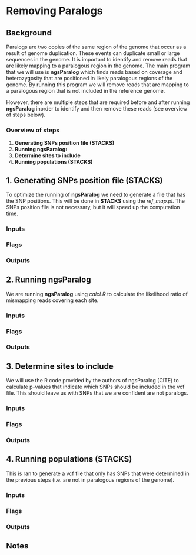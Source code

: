 # Removing Paralogs 

## Background
Paralogs are two copies of the same region of the genome that occur as a result of genome duplication. These events can duplicate small or large sequences in the genome. It is important to identify and remove reads that are likely mapping to a paralogous region in the genome. The main program that we will use is **ngsParalog** which finds reads based on coverage and heterozygosity that are positioned in likely paralogous regions of the genome. By running this program we will remove reads that are mapping to a paralogous region that is not included in the reference genome.  

However, there are multiple steps that are required before and after running **ngsParalog** inorder to identify and then remove these reads (see overview of steps below).

### Overview of steps
1. **Generating SNPs position file (STACKS)** 
2. **Running ngsParalog:** 
3. **Determine sites to include** 
4. **Running populations (STACKS)** 

## 1. Generating SNPs position file (STACKS)
To optimize the running of **ngsParalog** we need to generate a file that has the SNP positions. This will be done in **STACKS** using the *ref_map.pl*. The SNPs position file is not necessary, but it will speed up the computation time.

### Inputs

### Flags

### Outputs

## 2. Running ngsParalog 
We are running **ngsParalog** using *calcLR* to calculate the likelihood ratio of mismapping reads covering each site. 

### Inputs

### Flags

### Outputs

## 3. Determine sites to include
We will use the R code provided by the authors of ngsParalog (CITE) to calculate p-values that indicate which SNPs should be included in the vcf file. This should leave us with SNPs that we are confident are not paralogs.

### Inputs

### Flags

### Outputs

## 4. Running populations (STACKS)
This is ran to generate a vcf file that only has SNPs that were determined in the previous steps (i.e. are not in paralogous regions of the genome).

### Inputs

### Flags

### Outputs


## Notes
